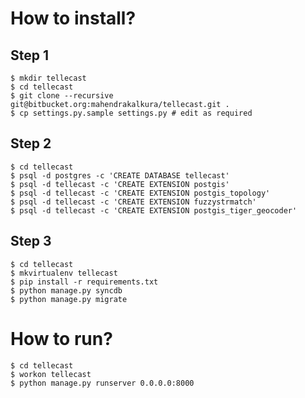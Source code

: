 How to install?
===============

Step 1
------

```
$ mkdir tellecast
$ cd tellecast
$ git clone --recursive git@bitbucket.org:mahendrakalkura/tellecast.git .
$ cp settings.py.sample settings.py # edit as required
```

Step 2
------

```
$ cd tellecast
$ psql -d postgres -c 'CREATE DATABASE tellecast'
$ psql -d tellecast -c 'CREATE EXTENSION postgis'
$ psql -d tellecast -c 'CREATE EXTENSION postgis_topology'
$ psql -d tellecast -c 'CREATE EXTENSION fuzzystrmatch'
$ psql -d tellecast -c 'CREATE EXTENSION postgis_tiger_geocoder'
```

Step 3
------

```
$ cd tellecast
$ mkvirtualenv tellecast
$ pip install -r requirements.txt
$ python manage.py syncdb
$ python manage.py migrate
```

How to run?
===========

```
$ cd tellecast
$ workon tellecast
$ python manage.py runserver 0.0.0.0:8000
```
